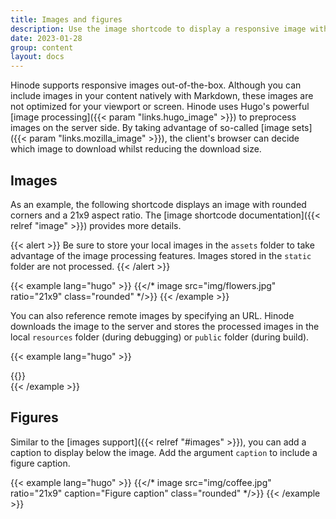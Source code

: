 ```yaml
---
title: Images and figures
description: Use the image shortcode to display a responsive image with optional caption.
date: 2023-01-28
group: content
layout: docs
---
```


Hinode supports responsive images out-of-the-box. Although you can include images in your content natively with Markdown, these images are not optimized for your viewport or screen. Hinode uses Hugo's powerful [image processing]({{< param "links.hugo_image" >}}) to preprocess images on the server side. By taking advantage of so-called [image sets]({{< param "links.mozilla_image" >}}), the client's browser can decide which image to download whilst reducing the download size.

## Images

As an example, the following shortcode displays an image with rounded corners and a 21x9 aspect ratio. The [image shortcode documentation]({{< relref "image" >}}) provides more details.

{{< alert >}}
Be sure to store your local images in the `assets` folder to take advantage of the image processing features. Images stored in the `static` folder are not processed.
{{< /alert >}}

<!-- markdownlint-disable MD037 -->
{{< example lang="hugo" >}}
{{</* image src="img/flowers.jpg" ratio="21x9" class="rounded" */>}}
{{< /example >}}
<!-- markdownlint-enable MD037 -->

You can also reference remote images by specifying an URL. Hinode downloads the image to the server and stores the processed images in the local `resources` folder (during debugging) or `public` folder (during build).

<!-- markdownlint-disable MD037 -->
{{< example lang="hugo" >}}
<div class="mx-auto w-25">
    {{</* image src="https://picsum.photos/id/56/2880/1920" ratio="1x1" class="rounded" */>}}
</div>
{{< /example >}}
<!-- markdownlint-enable MD037 -->

## Figures

Similar to the [images support]({{< relref "#images" >}}), you can add a caption to display below the image. Add the argument `caption` to include a figure caption.

<!-- markdownlint-disable MD037 -->
{{< example lang="hugo" >}}
{{</* image src="img/coffee.jpg" ratio="21x9" caption="Figure caption" class="rounded" */>}}
{{< /example >}}
<!-- markdownlint-enable MD037 -->

